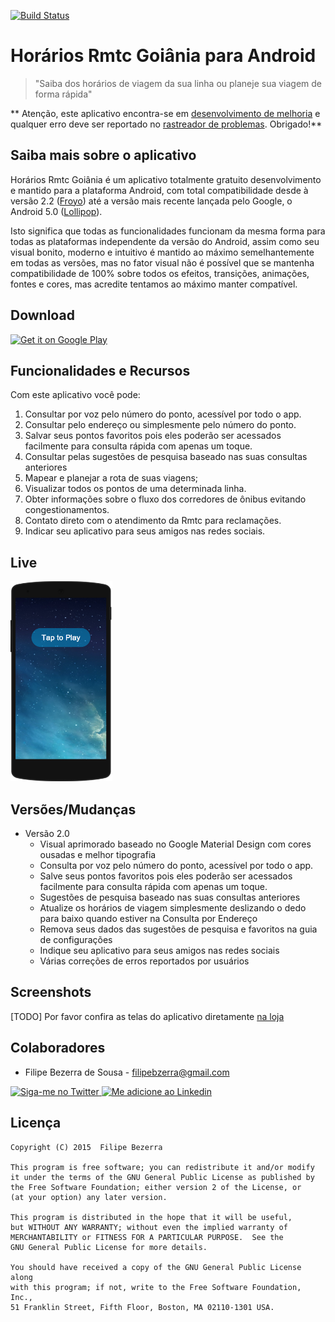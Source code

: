 [![Build Status](https://travis-ci.org/filipebezerra/HorariosRmtcGoiania.svg?branch=new-2.0)](https://travis-ci.org/filipebezerra/HorariosRmtcGoiania)

Horários Rmtc Goiânia para Android
===================

> "Saiba dos horários de viagem da sua linha ou planeje sua viagem de forma rápida"

** Atenção, este aplicativo encontra-se em [desenvolvimento de melhoria][3] e qualquer erro deve ser reportado no [rastreador de problemas][2]. Obrigado!**

Saiba mais sobre o aplicativo
-----------------------------

Horários Rmtc Goiânia é um aplicativo totalmente gratuito desenvolvimento e mantido para a plataforma Android, 
com total compatibilidade desde à versão 2.2 ([Froyo]) até a versão mais recente lançada pelo Google, o Android 5.0 
([Lollipop]). 

Isto significa que todas as funcionalidades funcionam da mesma forma para todas as plataformas
independente da versão do Android, assim como seu visual bonito, moderno e intuitivo é mantido ao máximo
semelhantemente em todas as versões, mas no fator visual não é possível que se mantenha compatibilidade de 100%
sobre todos os efeitos, transições, animações, fontes e cores, mas acredite tentamos ao máximo manter compatível.

Download
--------

<a href="https://play.google.com/store/apps/details?id=mx.x10.filipebezerra.horariosrmtcgoiania&utm_source=global_co&utm_medium=prtnr&utm_content=Mar2515&utm_campaign=PartBadge&pcampaignid=MKT-Other-global-all-co-prtnr-py-PartBadge-Mar2515-1"><img alt="Get it on Google Play" src="https://play.google.com/intl/en_us/badges/images/generic/pt-br-play-badge.png" heigth="480" width="272" /></a>

Funcionalidades e Recursos
--------------------------

Com este aplicativo você pode:

1. Consultar por voz pelo número do ponto, acessível por todo o app.
2. Consultar pelo endereço ou simplesmente pelo número do ponto.
3. Salvar seus pontos favoritos pois eles poderão ser acessados facilmente para consulta rápida com apenas um toque.
5. Consultar pelas sugestões de pesquisa baseado nas suas consultas anteriores
6. Mapear e planejar a rota de suas viagens;
7. Visualizar todos os pontos de uma determinada linha.
8. Obter informações sobre o fluxo dos corredores de ônibus evitando congestionamentos.
9. Contato direto com o atendimento da Rmtc para reclamações.
10. Indicar seu aplicativo para seus amigos nas redes sociais.

Live
------

<a href="https://appetize.io/app/ggxbqafba7p8w6gu5m1dxtcthw?device=nexus5&scale=75&orientation=portrait&osVersion=5.1&autoplay=true" target="_blank"><img src="./art/live/Appetize-Nexus5.PNG" heigth="320" width="163"></a>

Versões/Mudanças
----------------

* Versão 2.0
  * Visual aprimorado baseado no Google Material Design com cores ousadas e melhor tipografia
  * Consulta por voz pelo número do ponto, acessível por todo o app.
  * Salve seus pontos favoritos pois eles poderão ser acessados facilmente para consulta rápida com apenas um toque.
  * Sugestões de pesquisa baseado nas suas consultas anteriores
  * Atualize os horários de viagem simplesmente deslizando o dedo para baixo quando estiver na Consulta por Endereço
  * Remova seus dados das sugestões de pesquisa e favoritos na guia de configurações
  * Indique seu aplicativo para seus amigos nas redes sociais
  * Várias correções de erros reportados por usuários

Screenshots
------------
[TODO] Por favor confira as telas do aplicativo diretamente [na loja][1]

Colaboradores
-------------

* Filipe Bezerra de Sousa - <filipebzerra@gmail.com>

<a href="https://twitter.com/filipebsousa">
  <img alt="Siga-me no Twitter" src="http://imageshack.us/a/img812/3923/smallth.png" />
</a>
<a href="https://br.linkedin.com/in/filipebezerra">
  <img alt="Me adicione ao Linkedin" src="http://imageshack.us/a/img41/7877/smallld.png" />
</a>

Licença
-------

    Copyright (C) 2015  Filipe Bezerra

    This program is free software; you can redistribute it and/or modify
    it under the terms of the GNU General Public License as published by
    the Free Software Foundation; either version 2 of the License, or
    (at your option) any later version.

    This program is distributed in the hope that it will be useful,
    but WITHOUT ANY WARRANTY; without even the implied warranty of
    MERCHANTABILITY or FITNESS FOR A PARTICULAR PURPOSE.  See the
    GNU General Public License for more details.

    You should have received a copy of the GNU General Public License along
    with this program; if not, write to the Free Software Foundation, Inc.,
    51 Franklin Street, Fifth Floor, Boston, MA 02110-1301 USA.

[froyo]:http://www.android.com/history/
[Lollipop]:http://www.android.com/versions/lollipop-5-0/
[1]: https://play.google.com/store/apps/details?id=mx.x10.filipebezerra.horariosrmtcgoiania
[2]: https://github.com/filipebezerra/HorariosRmtcGoiania/issues
[3]: https://github.com/filipebezerra/HorariosRmtcGoiania/tree/develop

